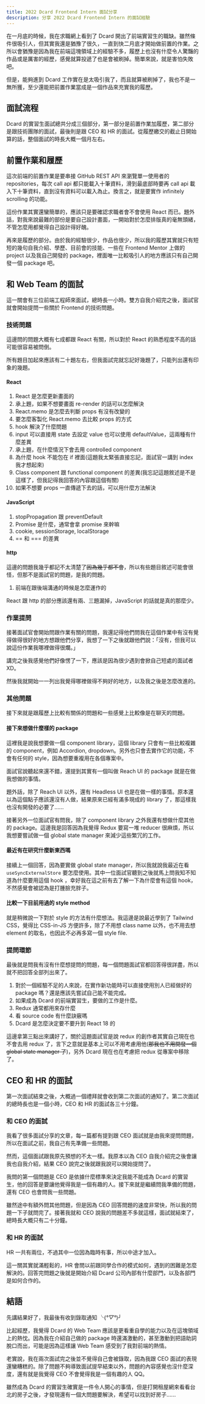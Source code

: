 ```yaml
---
title: 2022 Dcard Frontend Intern 面試分享
description: 分享 2022 Dcard Frontend Intern 的面試經驗
---
```


在一月底的時候，我在求職網上看到了 Dcard 開出了前端實習生的職缺。雖然條件很吸引人，但其實我還是猶豫了很久，一直到快二月底才開始做前置的作業。之所以會猶豫是因為我在前端這塊領域上的經驗不多，履歷上也沒有什麼令人驚豔的作品或是厲害的經歷，感覺就算投遞了也是會被刷掉。簡單來說，就是害怕失敗吧。

但是，能夠進到 Dcard 工作實在是太吸引我了，而且就算被刷掉了，我也不是一無所獲，至少還能把前置作業當成是一個作品來充實我的履歷。

## 面試流程

Dcard 的實習生面試總共分成三個部分，第一部分是前置作業加履歷，第二部分是跟技術團隊的面試，最後則是跟 CEO 和 HR 的面試。從履歷繳交的截止日開始算的話，整個面試的時長大概一個月左右。

## 前置作業和履歷

這次前端的前置作業是要串接 GitHub REST API 來瀏覽單一使用者的 repositories，每次 call api 都只能載入十筆資料，滑到最底部時要再 call api 載入下十筆資料，直到沒有資料可以載入為止。換言之，就是要實作 infinitely scrolling 的功能。

這份作業其實還蠻簡單的，應該只是要確認求職者會不會使用 React 而已。題外話，對我來說最難的部份是要自己設計畫面，一開始對於怎麼排版真的毫無頭緒，不管怎麼用都覺得自己設計得好醜。

再來是履歷的部分。由於我的經驗很少，作品也很少，所以我的履歷其實就只有短短的幾句自我介紹、學歷、目前會的技能、一些在 Frontend Mentor 上做的 project 以及我自己開發的 package，裡面唯一比較吸引人的地方應該只有自己開發一個 package 吧。

## 和 Web Team 的面試

這一關會有三位前端工程師來面試，總時長一小時。雙方自我介紹完之後，面試官就會開始提問一些關於 Frontend 的技術問題。

### 技術問題

這邊問的問題大概有七成都跟 React 有關，所以對於 React 的熟悉程度不高的話可能很容易被問倒。

所有題目加起來應該有二十題左右，但我面試完就忘記好幾題了，只能列出還有印象的幾題。

#### React

1. React 是怎麼更新畫面的
2. 承上題，如果不想要畫面 re-render 的話可以怎麼解決
3. React.memo 是怎麼去判斷 props 有沒有改變的
4. 要怎麼客製化 React.memo 去比較 props 的方式
5. hook 解決了什麼問題
6. input 可以直接用 state 去設定 value 也可以使用 defaultValue，這兩種有什麼差異
7. 承上題，在什麼情況下會去用 controlled component
8. 為什麼 hook 不能包在 if 裡面(這題我太緊張直接忘記，面試官一講到 index 我才想起來)
9. Class component 跟 functional component 的差異(我忘記這題敘述是不是這樣了，但我記得我回答的內容跟這個有關)
10. 如果不想要 props 一直傳遞下去的話，可以用什麼方法解決

#### JavaScript

1. stopPropagation 跟 preventDefault
2. Promise 是什麼，通常會拿 promise 來幹嘛
3. cookie, sessionStorage, localStorage
4. == 和 === 的差異

#### http

這邊的問題我幾乎都記不太清楚了~~因為幾乎都不會~~，所以有些題目敘述可能會很怪，但那不是面試官的問題，是我的問題。

1. 前端在跟後端溝通的時候是怎麼運作的

React 跟 http 的部分應該還有兩、三題漏掉，JavaScript 的話就是真的那麼少。

### 作業提問

接著面試官會開始問跟作業有關的問題，我還記得他們問我在這個作業中有沒有覺得做得很好的地方想跟他們分享，我想了一下之後就跟他們說：「沒有，但我可以說這份作業我哪裡做得很爛。」

講完之後我感覺他們好像愣了一下，應該是因為很少遇到會掀自己短處的面試者 XD。

然後我就開始一一列出我覺得哪裡做得不夠好的地方，以及我之後是怎麼改進的。

### 其他問題

接下來就是跟履歷上比較有關係的問題和一些感覺上比較像是在聊天的問題。

#### 接下來想做什麼樣的 package

這裡我是說我想要做一個 component library，這個 library 只會有一些比較複雜的 component，例如 Accordion, dropdown。另外也只會去實作它的功能，不會有任何的 style，因為想要重複用在各個專案中。

面試官說聽起來還不錯，還提到其實有一個叫做 Reach UI 的 package 就是在做我想做的事情。

題外話，除了 Reach UI 以外，還有 Headless UI 也是在做一樣的事情。原本還以為這個點子應該還沒有人做，結果原來已經有滿多現成的 library 了，那這樣我也沒有開發的必要了......

接著另外一位面試官有問我，除了 component library 之外我還有想做什麼其他的 package。這邊我是回答因為我覺得 Redux 要寫一堆 reducer 很麻煩，所以我想要嘗試做一個 global state manager 來減少這些繁冗的工作。

#### 最近有在研究什麼新東西嗎

接續上一個回答，因為要實做 global state manager，所以我就說我最近在看 `useSyncExternalStore` 要怎麼使用。其中一位面試官聽到之後就馬上問我知不知道為什麼要用這個 hook
，幸好我在這之前有去了解一下為什麼會有這個 hook，不然感覺會被認為是打腫臉充胖子。

#### 比較一下目前用過的 style method

就是稍微說一下對於 style 的方法有什麼想法。我這邊是說最近學到了 Tailwind CSS，覺得比 CSS-in-JS 方便許多，除了不用想 class name 以外，也不用去想 element 的取名，也因此不必再多寫一個 style file.

### 提問環節

最後就是問我有沒有什麼想提問的問題，每一個問題面試官都回答得很詳盡，所以就不把回答全部列出來了。

1. 對於一個經驗不足的人來說，在實作新功能時可以直接使用別人已經做好的 package 嗎？還是應該先嘗試自己能不能完成。
2. 如果成為 Dcard 的前端實習生，要做的工作是什麼。
3. Redux 通常都用來存什麼
4. 看 source code 有什麼訣竅嗎
5. Dcard 是怎麼決定要不要升到 React 18 的

這邊拿第三點出來講好了，關於這題面試官是說 redux 的創作者其實自己現在也不會去用 redux 了，言下之意就是基本上可以不用考慮用他(~~那我也不用開發一個 global state manager 了~~)，另外 Dcard 現在也在考慮把 redux 從專案中移除了。

## CEO 和 HR 的面試

第一次面試結束之後，大概過一個禮拜就會收到第二次面試的通知了。第二次面試的總時長也是一個小時，CEO 和 HR 的面試各三十分鐘。

### 和 CEO 的面試

我看了很多面試分享的文章，每一篇都有提到跟 CEO 面試就是由我來提問問題，所以在面試之前，我自己有先準備一些問題。

然而，這個面試跟我原先預想的不太一樣。我原本以為 CEO 自我介紹完之後會讓我也自我介紹，結果 CEO 說完之後就跟我說可以開始提問了。

我問的第一個問題是 CEO 是依據什麼標準來決定我能不能成為 Dcard 的實習生，他的回答是要讓他覺得我是一個有趣的人。接下來就是繼續問我準備的問題，還有 CEO 也會問我一些問題。

雖然途中有額外問其他問題，但是因為 CEO 回答問題的速度非常快，所以我的問題一下子就問完了。接著我就和 CEO 說我的問題差不多就這樣，面試就結束了，總時長大概只有二十分鐘。

### 和 HR 的面試

HR 一共有兩位，不過其中一位因為臨時有事，所以中途才加入。

這一關其實就滿輕鬆的，HR 會問以前跟同學合作的模式如何，遇到的困難是怎麼解決的。回答完問題之後就是開始介紹 Dcard 公司內部有什麼部門，以及各部門是如何合作的。

## 結語

先講結果好了，我最後有收到錄取通知 ╰(_°▽°_)╯

比起經歷，我覺得 Dcard 的 Web Team 應該是更看重自學的能力以及在這塊領域上的熱忱。因為我在介紹自己做的 package 時還滿激動的，甚至激動到把語助詞脫口而出，可能是因為這樣讓 Web Team 感受到了我對前端的熱情。

老實說，我在兩次面試完之後並不覺得自己會被錄取，因為我跟 CEO 面試的表現還蠻糟糕的。除了問題不夠導致面試提早結束以外，問題的內容感覺也沒什麼深度，還有就是我覺得 CEO 不會覺得我是一個有趣的人 QQ。

雖然成為 Dcard 的實習生確實是一件令人開心的事情，但是打開租屋網來看看台北的房子之後，才發現還有一個大問題要解決，希望可以找到好房子......
